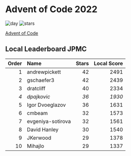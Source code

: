 # Advent of Code 2022

![day](https://img.shields.io/badge/day%20📅-21-blue)
![stars](https://img.shields.io/badge/stars%20⭐-36x-yellow)

[Advent of Code](https://adventofcode.com)

## Local Leaderboard JPMC

|Order|Name|Stars|Local Score|
|--:|:--|--:|--:|
|1|andrewpickett|42|2491|
|2|gschaefer3|42|2439|
|3|dratcliff|40|2334|
|_4_|_dpajkovic_|_36_|_1930_|
|5|Igor Dvoeglazov|36|1631|
|6|cmbeam|32|1573|
|7|evgeniya-sotirova|32|1561|
|8|David Hanley|30|1540|
|9|JKerwood|29|1378|
|10|Mihajlo|29|1337|

